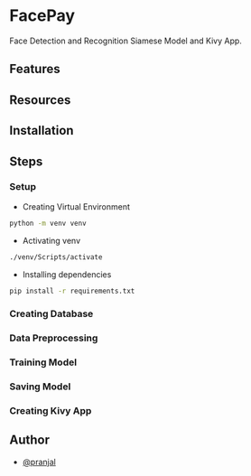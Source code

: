 # FacePay

Face Detection and Recognition Siamese Model and Kivy App.

## Features

## Resources

## Installation

## Steps

### Setup

- Creating Virtual Environment

```bash
python -m venv venv
```

- Activating venv

```bash
./venv/Scripts/activate
```

- Installing dependencies

```bash
pip install -r requirements.txt
```

### Creating Database

### Data Preprocessing

### Training Model

### Saving Model

### Creating Kivy App

## Author

- [@pranjal]()
